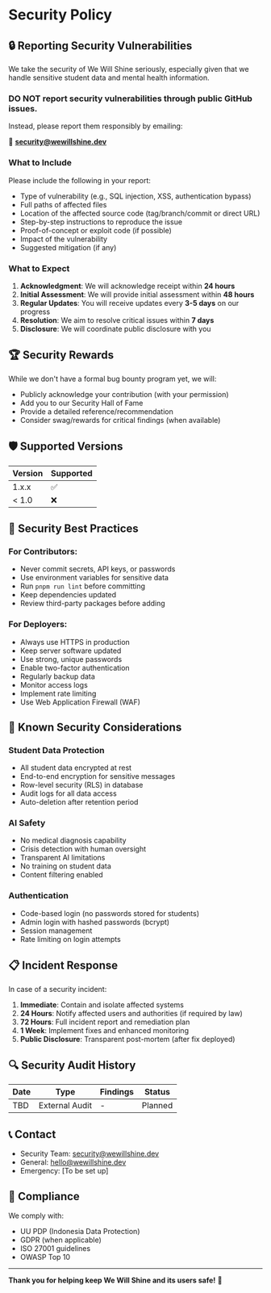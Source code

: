 # Security Policy

## 🔒 Reporting Security Vulnerabilities

We take the security of We Will Shine seriously, especially given that we handle sensitive student data and mental health information.

### **DO NOT** report security vulnerabilities through public GitHub issues.

Instead, please report them responsibly by emailing:

📧 **security@wewillshine.dev**

### What to Include

Please include the following in your report:

- Type of vulnerability (e.g., SQL injection, XSS, authentication bypass)
- Full paths of affected files
- Location of the affected source code (tag/branch/commit or direct URL)
- Step-by-step instructions to reproduce the issue
- Proof-of-concept or exploit code (if possible)
- Impact of the vulnerability
- Suggested mitigation (if any)

### What to Expect

1. **Acknowledgment**: We will acknowledge receipt within **24 hours**
2. **Initial Assessment**: We will provide initial assessment within **48 hours**
3. **Regular Updates**: You will receive updates every **3-5 days** on our progress
4. **Resolution**: We aim to resolve critical issues within **7 days**
5. **Disclosure**: We will coordinate public disclosure with you

## 🏆 Security Rewards

While we don't have a formal bug bounty program yet, we will:

- Publicly acknowledge your contribution (with your permission)
- Add you to our Security Hall of Fame
- Provide a detailed reference/recommendation
- Consider swag/rewards for critical findings (when available)

## 🛡️ Supported Versions

| Version | Supported          |
| ------- | ------------------ |
| 1.x.x   | :white_check_mark: |
| < 1.0   | :x:                |

## 🔐 Security Best Practices

### For Contributors:

- Never commit secrets, API keys, or passwords
- Use environment variables for sensitive data
- Run `pnpm run lint` before committing
- Keep dependencies updated
- Review third-party packages before adding

### For Deployers:

- Always use HTTPS in production
- Keep server software updated
- Use strong, unique passwords
- Enable two-factor authentication
- Regularly backup data
- Monitor access logs
- Implement rate limiting
- Use Web Application Firewall (WAF)

## 🚨 Known Security Considerations

### Student Data Protection

- All student data encrypted at rest
- End-to-end encryption for sensitive messages
- Row-level security (RLS) in database
- Audit logs for all data access
- Auto-deletion after retention period

### AI Safety

- No medical diagnosis capability
- Crisis detection with human oversight
- Transparent AI limitations
- No training on student data
- Content filtering enabled

### Authentication

- Code-based login (no passwords stored for students)
- Admin login with hashed passwords (bcrypt)
- Session management
- Rate limiting on login attempts

## 📋 Incident Response

In case of a security incident:

1. **Immediate**: Contain and isolate affected systems
2. **24 Hours**: Notify affected users and authorities (if required by law)
3. **72 Hours**: Full incident report and remediation plan
4. **1 Week**: Implement fixes and enhanced monitoring
5. **Public Disclosure**: Transparent post-mortem (after fix deployed)

## 🔍 Security Audit History

| Date | Type           | Findings | Status  |
| ---- | -------------- | -------- | ------- |
| TBD  | External Audit | -        | Planned |

## 📞 Contact

- Security Team: security@wewillshine.dev
- General: hello@wewillshine.dev
- Emergency: [To be set up]

## 📜 Compliance

We comply with:

- UU PDP (Indonesia Data Protection)
- GDPR (when applicable)
- ISO 27001 guidelines
- OWASP Top 10

---

**Thank you for helping keep We Will Shine and its users safe!** 🙏
